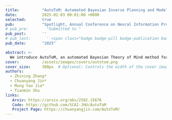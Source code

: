 ```yaml
---
title:          "AutoToM: Automated Bayesian Inverse Planning and Model Discovery for Open-ended Theory of Mind"
date:           2025-02-03 00:01:00 +0800
selected:       true
pub:            "Spotlight, Annual Conference on Neural Information Processing Systems (Neurips) 2025"
# pub_pre:        "Submitted to "
pub_post:       ''
# pub_last:       ' <span class="badge badge-pill badge-publication badge-success">Spotlight</span>'
pub_date:       "2025"

abstract: >-
  We introduce AutoToM, an automated Bayesian Theory of Mind method for achieving open-ended machine ToM. Leveraging an LLM as the backend, AutoToM combines the robustness of Bayesian models and the open-endedness of Language models, offering a scalable and interpretable approach to machine ToM.
cover:          /assets/images/covers/autotom.png
cover_size:     300px  # Optional: Controls the width of the cover image
authors:
  - Zhining Zhang*
  - Chuanyang Jin*
  - Mung Yao Jia*
  - Tianmin Shu
links:
   Arxiv: https://arxiv.org/abs/2502.15676
   Code: https://github.com/SCAI-JHU/AutoToM
   Project Page: https://chuanyangjin.com/AutoToM/
---
```

